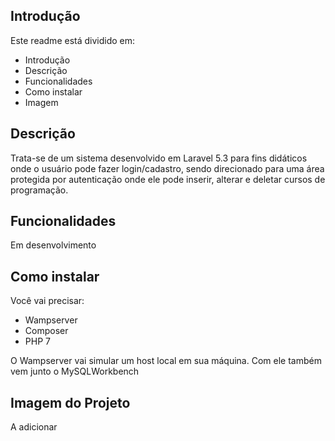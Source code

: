 ## Introdução

Este readme está dividido em:

- Introdução
- Descrição
- Funcionalidades
- Como instalar
- Imagem

## Descrição

Trata-se de um sistema desenvolvido em Laravel 5.3 para fins didáticos onde o usuário pode fazer login/cadastro, sendo direcionado para uma área protegida por autenticação onde ele pode inserir, alterar e deletar cursos de programação.

## Funcionalidades

Em desenvolvimento

## Como instalar

Você vai precisar:
- Wampserver
- Composer
- PHP 7

O Wampserver vai simular um host local em sua máquina. Com ele também vem junto o MySQLWorkbench

## Imagem do Projeto

A adicionar
